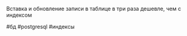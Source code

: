 Вставка и обновление записи в таблице в три раза дешевле, чем с индексом

#бд 
#postgresql 
#индексы